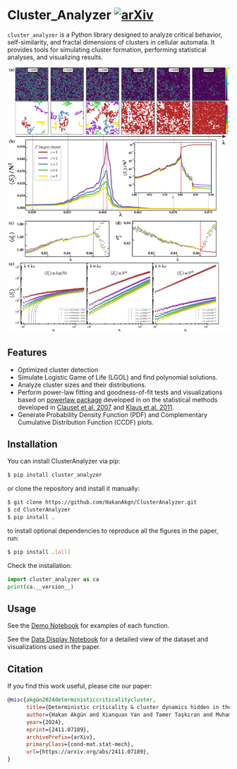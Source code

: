 # Cluster_Analyzer [![arXiv](https://img.shields.io/badge/arXiv-2412.00568---?logo=arXiv&labelColor=b31b1b&color=grey)](https://arxiv.org/abs/2411.07189)

`cluster_analyzer` is a Python library designed to analyze critical behavior, self-similarity, and fractal dimensions of clusters in cellular automata. It provides tools for simulating cluster formation, performing statistical analyses, and visualizing results.

<p align="center">
    <img src="https://raw.githubusercontent.com/HakanAkgn/ClusterAnalyzer/main/assets/fractal_latest.png" width="800" />
</p>

## Features
- Optimized cluster detection
- Simulate Logistic Game of Life (LGOL) and find polynomial solutions.
- Analyze cluster sizes and their distributions.
- Perform power-law fitting and goodness-of-fit tests and visualizations based on [powerlaw package](https://journals.plos.org/plosone/article?id=10.1371/journal.pone.0085777) developed in on the statistical methods developed in [Clauset et al. 2007](https://arxiv.org/abs/0706.1062) and [Klaus et al. 2011](https://journals.plos.org/plosone/article?id=10.1371/journal.pone.0019779).
- Generate Probability Density Function (PDF) and Complementary Cumulative Distribution Function (CCDF) plots.

## Installation

You can install ClusterAnalyzer via pip:

```bash
$ pip install cluster_analyzer
```

or clone the repository and install it manually:
```bash
$ git clone https://github.com/HakanAkgn/ClusterAnalyzer.git
$ cd ClusterAnalyzer
$ pip install . 
```
to install optional dependencies to reproduce all the figures in the paper, run:
```bash
$ pip install .[all]
```

Check the installation:
```python
import cluster_analyzer as ca
print(ca.__version__)
```

## Usage

See the [Demo Notebook](https://github.com/HakanAkgn/ClusterAnalyzer/blob/main/ClusterAnalyzerDemo.ipynb) for examples of each function.

See the [Data Display Notebook](https://github.com/HakanAkgn/ClusterAnalyzer/blob/main/Paper_Data/Data_Display.ipynb) for a detailed view of the dataset and visualizations used in the paper.

## Citation
If you find this work useful, please cite our paper:

```bibtex
@misc{akgün2024deterministiccriticalitycluster,
      title={Deterministic criticality & cluster dynamics hidden in the Game of Life}, 
      author={Hakan Akgün and Xianquan Yan and Tamer Taşkıran and Muhamet Ibrahimi and Arash Mobaraki and Ching Hua Lee and Seymur Jahangirov},
      year={2024},
      eprint={2411.07189},
      archivePrefix={arXiv},
      primaryClass={cond-mat.stat-mech},
      url={https://arxiv.org/abs/2411.07189}, 
}
```